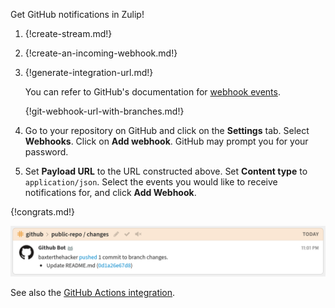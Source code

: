 Get GitHub notifications in Zulip!

1. {!create-stream.md!}

1. {!create-an-incoming-webhook.md!}

1. {!generate-integration-url.md!}

    You can refer to GitHub's documentation for [webhook events](https://docs.github.com/en/webhooks-and-events/webhooks/webhook-events-and-payloads).

    {!git-webhook-url-with-branches.md!}

1. Go to your repository on GitHub and click on the **Settings** tab.
   Select **Webhooks**. Click on **Add webhook**. GitHub may prompt
   you for your password.

1. Set **Payload URL** to the URL constructed above. Set **Content type**
   to `application/json`. Select the events you would like to receive
   notifications for, and click **Add Webhook**.

{!congrats.md!}

![](/static/images/integrations/github/001.png)

See also the [GitHub Actions integration](/integrations/doc/github-actions).
